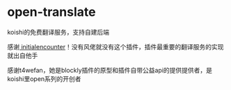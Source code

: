 # open-translate
koishi的免费翻译服务，支持自建后端

感谢[ initialencounter](https://github.com/initialencounte)！没有风佬就没有这个插件，插件最重要的翻译服务的实现就出自他手

感谢t4wefan，她是blockly插件的原型和插件自带公益api的提供提供者，是koishi里open系列的开创者


